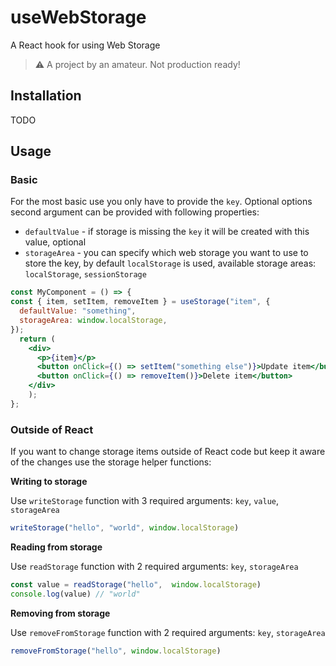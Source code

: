 # useWebStorage

 A React hook for using Web Storage 

> :warning: A project by an amateur. Not production ready!

## Installation

TODO

## Usage

### Basic

For the most basic use you only have to provide the `key`. Optional options second argument can be provided with following properties:
- `defaultValue` - if storage is missing the `key` it will be created with this value, optional
- `storageArea` - you can specify which web storage you want to use to store the key, by default `localStorage` is used, available storage areas: `localStorage`, `sessionStorage`


```jsx
const MyComponent = () => {
const { item, setItem, removeItem } = useStorage("item", {
  defaultValue: "something",
  storageArea: window.localStorage,
});
  return (
    <div>
      <p>{item}</p>
      <button onClick={() => setItem("something else")}>Update item</button>
      <button onClick={() => removeItem()}>Delete item</button>
    </div>
    );
};
```


### Outside of React

If you want to change storage items outside of React code but keep it aware of the changes use the storage helper functions:


**Writing to storage**

Use `writeStorage` function with 3 required arguments: `key`, `value`, `storageArea`

```js
writeStorage("hello", "world", window.localStorage)
```

**Reading from storage**

Use `readStorage` function with 2 required arguments: `key`, `storageArea`

```js
const value = readStorage("hello",  window.localStorage)
console.log(value) // "world"
```

**Removing from storage**

Use `removeFromStorage` function with 2 required arguments: `key`, `storageArea`

```js
removeFromStorage("hello", window.localStorage)
```
